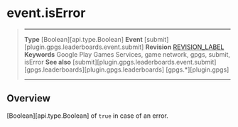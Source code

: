 # event.isError

> --------------------- ------------------------------------------------------------------------------------------
> __Type__              [Boolean][api.type.Boolean]
> __Event__             [submit][plugin.gpgs.leaderboards.event.submit]
> __Revision__          [REVISION_LABEL](REVISION_URL)
> __Keywords__          Google Play Games Services, game network, gpgs, submit, isError
> __See also__          [submit][plugin.gpgs.leaderboards.event.submit]
>						[gpgs.leaderboards][plugin.gpgs.leaderboards]
>                       [gpgs.*][plugin.gpgs]
> --------------------- ------------------------------------------------------------------------------------------

## Overview

[Boolean][api.type.Boolean] of `true` in case of an error.